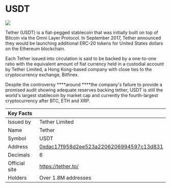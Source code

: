 # USDT

![](../../.gitbook/assets/image%20%281%29.png)

Tether \(USDT\) is a fiat-pegged stablecoin that was initially built on top of Bitcoin via the Omni Layer Protocol.  In September 2017, Tether announced they would be launching additional ERC-20 tokens for United States dollars on the Ethereum blockchain.

Each Tether issued into circulation is said to be backed by a one-to-one ratio with the equivalent amount of fiat currency held in a custodial account by Tether Limited, a Hong Kong-based company with close ties to the cryptocurrency exchange, Bitfinex.

Despite the controversy ****around ****the company's failure to provide a promised audit showing adequate reserves backing tether, USDT is still the world's largest stablecoin by market cap and currently the fourth-largest cryptocurrency after BTC, ETH and XRP.

| Key Facts     |                                                                                                                  |
|:------------- |:---------------------------------------------------------------------------------------------------------------- |
| Issued by     | Tether Limited                                                                                                   |
| Name          | Tether                                                                                                           |
| Symbol        | USDT                                                                                                             |
| Address       | [0xdac17f958d2ee523a2206206994597c13d831](https://etherscan.io/token/0xdac17f958d2ee523a2206206994597c13d831ec7) |
| Decimals      | 6                                                                                                                |
| Official site | [https://tether.to/ ](https://tether.to/%20)                                                                     |
| Holders       | Over 1.8M addresses                                                                                              |



